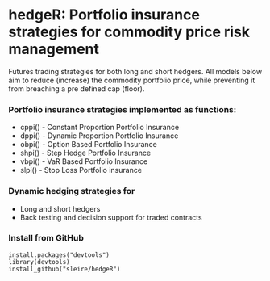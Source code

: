 # hedgeR: Portfolio insurance strategies for commodity price risk management
Futures trading strategies for both long and short hedgers. All models below aim to reduce (increase) the commodity portfolio price, while preventing it from breaching a pre defined cap (floor).

### Portfolio insurance strategies implemented as functions:

- cppi() - Constant Proportion Portfolio Insurance   
- dppi() - Dynamic Proportion Portfolio Insurance   
- obpi() - Option Based Portfolio Insurance         
- shpi() - Step Hedge Portfolio Insurance            
- vbpi() - VaR Based Portfolio Insurance             
- slpi() - Stop Loss Portfolio insurance             

### Dynamic hedging strategies for
- Long and short hedgers
- Back testing and decision support for traded contracts

### Install from GitHub
```
install.packages("devtools")  
library(devtools)
install_github("sleire/hedgeR")
```

